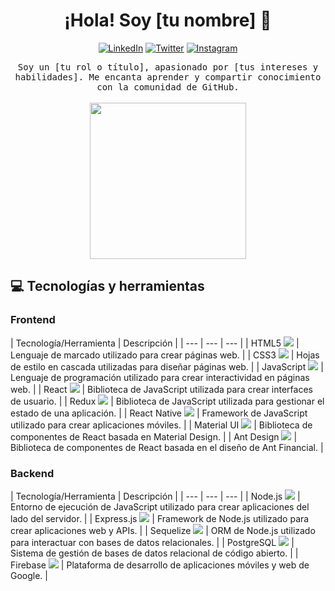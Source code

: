 <h1 align="center">¡Hola! Soy [tu nombre] 👋</h1>

<p align="center">
  <a href="https://www.linkedin.com/in/[tu-nombre-de-usuario-linkedin]/"><img alt="LinkedIn" src="https://img.shields.io/badge/LinkedIn-[tu-nombre-de-usuario-linkedin]-blue?style=flat-square&logo=linkedin"></a>
  <a href="https://twitter.com/[tu-nombre-de-usuario-twitter]/"><img alt="Twitter" src="https://img.shields.io/badge/Twitter-[tu-nombre-de-usuario-twitter]-blue?style=flat-square&logo=twitter"></a>
  <a href="https://www.instagram.com/[tu-nombre-de-usuario-instagram]/"><img alt="Instagram" src="https://img.shields.io/badge/Instagram-[tu-nombre-de-usuario-instagram]-purple?style=flat-square&logo=instagram"></a>
</p>

<p align="center">
  <samp>Soy un [tu rol o título], apasionado por [tus intereses y habilidades]. Me encanta aprender y compartir conocimiento con la comunidad de GitHub.</samp>
  <br><br>
  <img src="https://media.giphy.com/media/3oEduUyCGbZf5kc5yY/giphy.gif" width="250"/>
</p>

## 💻 Tecnologías y herramientas

### Frontend

| Tecnología/Herramienta | Descripción |
| --- | --- | --- |
| HTML5  <img src="https://img.icons8.com/color/48/000000/html-5--v1.png"/> | Lenguaje de marcado utilizado para crear páginas web. |
| CSS3  <img src="https://img.icons8.com/color/48/000000/css3.png"/> | Hojas de estilo en cascada utilizadas para diseñar páginas web. |
| JavaScript  <img src="https://img.icons8.com/color/48/000000/javascript--v2.png"/> | Lenguaje de programación utilizado para crear interactividad en páginas web. |
| React  <img src="https://img.icons8.com/color/48/000000/react-native.png"/> | Biblioteca de JavaScript utilizada para crear interfaces de usuario. |
| Redux  <img src="https://img.icons8.com/color/48/000000/redux.png"/> | Biblioteca de JavaScript utilizada para gestionar el estado de una aplicación. |
| React Native  <img src="https://img.icons8.com/color/48/000000/react-native.png"/> | Framework de JavaScript utilizado para crear aplicaciones móviles. |
| Material UI  <img src="https://img.icons8.com/color/48/000000/material-ui.png"/> | Biblioteca de componentes de React basada en Material Design. |
| Ant Design  <img src="https://img.icons8.com/color/48/000000/ant-design.png"/> | Biblioteca de componentes de React basada en el diseño de Ant Financial. |

### Backend

| Tecnología/Herramienta | Descripción |
| --- | --- | --- |
| Node.js <img src="https://img.icons8.com/color/48/000000/nodejs.png"/> | Entorno de ejecución de JavaScript utilizado para crear aplicaciones del lado del servidor. |
| Express.js <img src="https://img.icons8.com/color/48/000000/express.png"/> | Framework de Node.js utilizado para crear aplicaciones web y APIs. |
| Sequelize <img src="https://img.icons8.com/color/48/000000/database-architecture.png"/> | ORM de Node.js utilizado para interactuar con bases de datos relacionales. |
| PostgreSQL <img src="https://img.icons8.com/color/48/000000/postgreesql.png"/> | Sistema de gestión de bases de datos relacional de código abierto. |
| Firebase  <img src="https://img.icons8.com/color/48/000000/firebase.png"/> | Plataforma de desarrollo de aplicaciones móviles y web de Google. |




<!--
**Leancba/Leancba** is a ✨ _special_ ✨ repository because its `README.md` (this file) appears on your GitHub profile.

Here are some ideas to get you started:

- 🔭 I’m currently working on ...
- 🌱 I’m currently learning ...
- 👯 I’m looking to collaborate on ...
- 🤔 I’m looking for help with ...
- 💬 Ask me about ...
- 📫 How to reach me: ...
- 😄 Pronouns: ...
- ⚡ Fun fact: ...
-->
